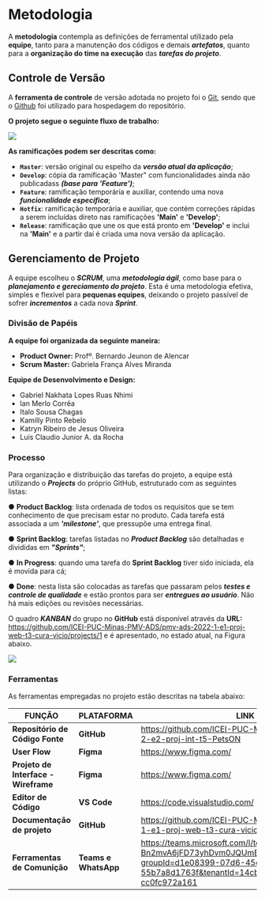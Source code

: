 # Metodologia

A  **metodologia**  contempla  as  definições  de  ferramental  utilizado  pela  **equipe**,  tanto  para  a manutenção dos códigos e demais ***artefatos***, quanto para a **organização do time na execução** das ***tarefas do projeto***.

## Controle de Versão

A **ferramenta de controle** de versão adotada no projeto foi o
[Git](https://git-scm.com/), sendo que o [Github](https://github.com)
foi utilizado para hospedagem do repositório.

**O projeto segue o seguinte fluxo de trabalho:**

<Img src="https://user-images.githubusercontent.com/59934631/164794368-739291c2-9ffa-4d38-ae37-640a3dc633b8.png">

**As ramificações podem ser descritas como:**

- **`Master`**: versão original ou espelho da ***versão atual da aplicação***;
- **`Develop`**: cópia da ramificação 'Master" com funcionalidades ainda não publicadass ***(base para 'Feature')***;
- **`Feature`**: ramificação temporária e auxiliar, contendo uma nova ***funcionalidade específica***;
- **`Hotfix`**: ramificação temporária e auxiliar, que contém correções rápidas a serem incluídas direto nas  ramificações **'Main'** e **'Develop'**;
- **`Release`**: ramificação que une os que está pronto em **'Develop'** e inclui na **'Main'** e a partir daí é criada uma nova versão da aplicação.

## Gerenciamento de Projeto

A equipe escolheu o ***SCRUM***, uma ***metodologia ágil***, como base para o ***planejamento e gereciamento do projeto***. Esta é uma metodologia efetiva, simples e flexível para **pequenas equipes**, deixando o projeto passível de sofrer ***incrementos*** a cada nova ***Sprint***.

### Divisão de Papéis

**A equipe foi organizada da seguinte maneira:**

- **Product Owner:** Profº. Bernardo Jeunon de Alencar
- **Scrum Master:** Gabriela França Alves Miranda
 
**Equipe de Desenvolvimento e Design:**
 
- Gabriel Nakhata Lopes Ruas Nhimi
- Ian Merlo Corrêa
- Italo Sousa Chagas
- Kamilly Pinto Rebelo
- Katryn Ribeiro de Jesus Oliveira
- Luís Claudio Junior A. da Rocha

### Processo

Para  organização  e  distribuição  das  tarefas  do  projeto,  a  equipe  está  utilizando  o  ***Projects*** do próprio GitHub, estruturado com as seguintes listas:

● **Product Backlog**:  lista ordenada de todos os requisitos que se tem conhecimento de que precisam estar no produto. Cada tarefa está associada a um ***'milestone'***, que pressupõe uma entrega final.

● **Sprint Backlog**:  tarefas listadas no ***Product Backlog*** são detalhadas e divididas em ***"Sprints"***;

● **In Progress**: quando uma tarefa do **Sprint Backlog** tiver sido iniciada, ela é movida para cá;

● **Done**: nesta lista são colocadas as tarefas que passaram pelos ***testes e controle de qualidade***  e  estão  prontos  para  ser  ***entregues  ao  usuário***.  Não  há  mais  edições  ou revisões necessárias.

O quadro ***KANBAN*** do grupo no **GitHub** está disponível através da **URL:** 
https://github.com/ICEI-PUC-Minas-PMV-ADS/pmv-ads-2022-1-e1-proj-web-t3-cura-vicio/projects/1 e é apresentado, no estado atual, na Figura abaixo.

<Img src="https://user-images.githubusercontent.com/59934631/164791742-d41a6102-a59c-4698-af45-c5f41016ff15.PNG">

### Ferramentas

As ferramentas empregadas no projeto estão descritas na tabela abaixo:

|**FUNÇÃO**| **PLATAFORMA** |**LINK DE ACESSO**|
|--------------------|------------------------------------|----------------------------------------|
|**Repositório de Código Fonte**|**GitHub**|https://github.com/ICEI-PUC-Minas-PMV-ADS/pmv-ads-2022-2-e2-proj-int-t5-PetsON|
|**User Flow**|**Figma**|https://www.figma.com/|
|**Projeto de Interface - Wireframe**|**Figma**|https://www.figma.com/|
|**Editor de Código**|**VS Code**|https://code.visualstudio.com/|
|**Documentação de projeto**|**GitHub**|https://github.com/ICEI-PUC-Minas-PMV-ADS/pmv-ads-2022-1-e1-proj-web-t3-cura-vicio|
|**Ferramentas de Comunição**|**Teams e WhatsApp**|https://teams.microsoft.com/l/team/19%3aNfxX3vLhDj2FZTHnJ-Bn2mvA6jFD73yhDvm0JQUmEJc1%40thread.tacv2/conversations?groupId=d1e08399-07d6-45c6-a10b-55b7a8d1763f&tenantId=14cbd5a7-ec94-46ba-b314-cc0fc972a161|

